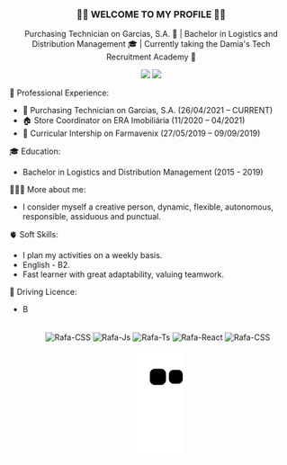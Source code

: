 <div align="center">

### 👋🏻 WELCOME TO MY PROFILE 👋🏻

  Purchasing Technician on Garcias, S.A. 🍷 | Bachelor in Logistics and Distribution Management 🎓 | Currently taking the Damia's Tech Recruitment Academy 🐜

<div> 
  <a href="https://www.linkedin.com/in/celina-martinho-4488b1196/" target="_blank"><img src="https://img.shields.io/badge/LinkedIn-0077B5?style=for-the-badge&logo=linkedin&logoColor=white" target="_blank"></a>
  <a href = "mailto:celinamartinho96@gmail.com"><img src="https://img.shields.io/badge/Gmail-D14836?style=for-the-badge&logo=gmail&logoColor=white" target="_blank"></a>
 
</div>

</div align="center">
  
  
<div>

💼 Professional Experience:
- 🍷 Purchasing Technician on Garcias, S.A. (26/04/2021 – CURRENT)
- 🏠 Store Coordinator on ERA Imobiliária (11/2020 – 04/2021)
- 💊 Curricular Intership on Farmavenix (27/05/2019 – 09/09/2019)
  
🎓 Education:
- Bachelor in Logistics and Distribution Management (2015 - 2019)
  
💁🏻‍♀️ More about me:
- I consider myself a creative person, dynamic, flexible, autonomous, responsible, assiduous and punctual.

🫀 Soft Skills:
- I plan my activities on a weekly basis.
- English - B2.
- Fast learner with great adaptability, valuing teamwork.
  
🚗 Driving Licence:
- B
  
  <div align="center">
    
  <div style="display: inline_block"><br>
  <img align="center" alt="Rafa-CSS" height="30" width="80" src="https://rhmagazine.pt/wp-content/uploads/2018/02/primavera.jpg">
  <img align="center" alt="Rafa-Js" height="30" width="85" src="https://img.shields.io/badge/Microsoft_Excel-217346?style=for-the-badge&logo=microsoft-excel&logoColor=white">
  <img align="center" alt="Rafa-Ts" height="30" width="90" src="https://img.shields.io/badge/Microsoft_PowerPoint-B7472A?style=for-the-badge&logo=microsoft-powerpoint&logoColor=white">
  <img align="center" alt="Rafa-React" height="30" width="85" src="https://img.shields.io/badge/Microsoft_Word-2B579A?style=for-the-badge&logo=microsoft-word&logoColor=white">
  <img align="center" alt="Rafa-CSS" height="30" width="80" src="https://img.shields.io/badge/SAP-0FAAFF?style=for-the-badge&logo=sap&logoColor=white">
  </div>

  
   ![Snake animation](https://github.com/rafaballerini/rafaballerini/blob/output/github-contribution-grid-snake.svg)

  </div align="center">


